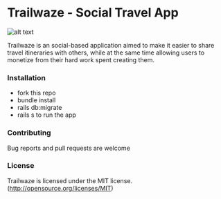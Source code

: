 # Trailwaze - Social Travel App

![alt text](app/assets/images/trailwaze-readme.png?raw=true "Trailwaze")

Trailwaze is an social-based application aimed to make it easier to share travel itineraries with others, while at the same time allowing users to monetize from their hard work spent creating them.


### Installation
* fork this repo
* bundle install 
* rails db:migrate
* rails s to run the app

### Contributing
Bug reports and pull requests are welcome

### License
Trailwaze is licensed under the MIT license. (http://opensource.org/licenses/MIT)
